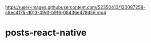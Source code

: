 

https://user-images.githubusercontent.com/52350413/130087258-c8ec4175-d013-49df-b9f6-08436e478d56.mp4

# posts-react-native
